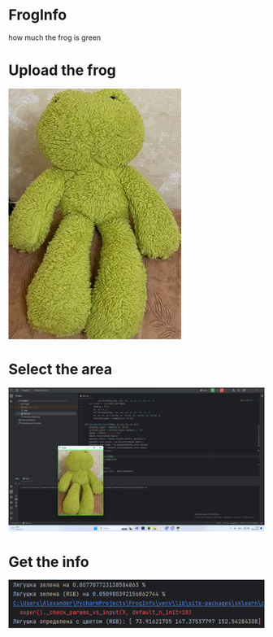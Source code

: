 # FrogInfo
how much the frog is green

# Upload the frog
![Frog](https://github.com/nxtSSanya/FrogInfo/blob/main/1.jpg?raw=true)

# Select the area
![Area](https://github.com/nxtSSanya/FrogInfo/blob/main/2.png?raw=true)

# Get the info
![Info](https://github.com/nxtSSanya/FrogInfo/blob/main/3.png?raw=true)
